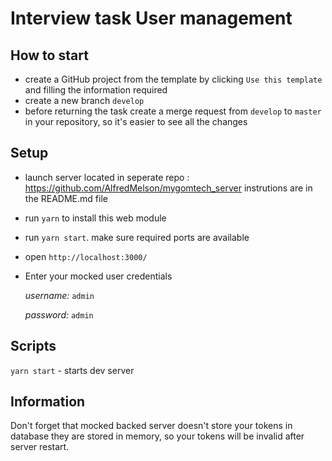 # Interview task User management

## How to start

- create a GitHub project from the template by clicking `Use this template` and filling the information required
- create a new branch `develop`
- before returning the task create a merge request from `develop` to `master` in your repository, so it's easier to see all the changes

## Setup

- launch server located in seperate repo : https://github.com/AlfredMelson/mygomtech_server instrutions are in the README.md file

- run `yarn` to install this web module
- run `yarn start`. make sure required ports are available
- open `http://localhost:3000/`
- Enter your mocked user credentials

  _username:_ `admin`

  _password:_ `admin`

## Scripts

`yarn start` - starts dev server

## Information

Don't forget that mocked backed server doesn't store your tokens in database they are stored in memory, so your tokens will be invalid after server restart.
